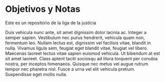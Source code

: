 # Objetivos y Notas

Este es un repositorio de la liga de la justicia

Duis vehicula nunc ante, sit amet dignissim dolor lacinia ac. Integer a semper sapien. Vestibulum nec purus hendrerit,
vehicula quam non, fermentum leo. Nullam lectus est, dignissim vel facilisis vitae, blandit in nulla. Vivamus ligula
sem, feugiat eget blandit vitae, feugiat vel libero. Maecenas laoreet lectus vitae sapien euismod vehicula. Ut bibendum
at est sit amet laoreet. Class aptent taciti sociosqu ad litora torquent per conubia nostra, per inceptos himenaeos.
Quisque nec metus vel augue rutrum tempor nec pharetra nisl. Fusce a urna vel elit vehicula pretium. Suspendisse eget
mollis nulla.
